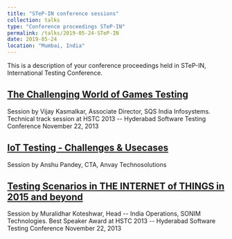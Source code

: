 ```yaml
---
title: "STeP-IN conference sessions"
collection: talks
type: "Conference proceedings STeP-IN"
permalink: /talks/2019-05-24-STeP-IN
date: 2019-05-24
location: "Mumbai, India"
---
```


This is a description of your conference proceedings held in STeP-IN, International Testing Conference.

[The Challenging World of Games Testing](http://bit.ly/2EwTXxU)
------
Session by Vijay Kasmalkar, Associate Director, SQS India Infosystems.
Technical track session at HSTC 2013 -- Hyderabad Software Testing Conference November 22, 2013

[IoT Testing - Challenges & Usecases](http://bit.ly/2Wiud2D)
------
Session by Anshu Pandey, CTA, Anvay Technosolutions

[Testing Scenarios in THE INTERNET of THINGS in 2015 and beyond](http://bit.ly/2M7rFAu)
------
Session by Muralidhar Koteshwar, Head -- India Operations, SONIM Technologies.
Best Speaker Award at HSTC 2013 -- Hyderabad Software Testing Conference November 22, 2013